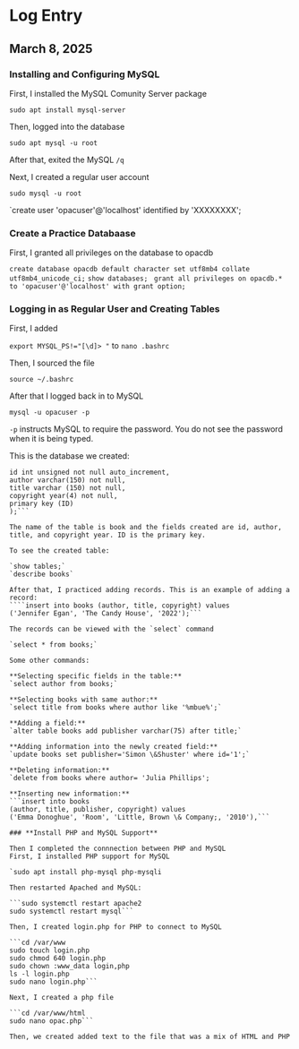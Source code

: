 # Log Entry

## March 8, 2025

### Installing and Configuring MySQL

First, I installed the MySQL Comunity Server package

`sudo apt install mysql-server`

Then, logged into the database

`sudo apt mysql -u root`

After that, exited the MySQL `/q` 

Next, I created a regular user account

`sudo mysql -u root`

`create user 'opacuser'@'localhost' identified by 'XXXXXXXX';

### Create a Practice Databaase 

First, I granted all  privileges on the database to opacdb

`create database opacdb default character set utf8mb4 collate utf8mb4_unicode_ci;`
`show databases;`
` grant all privileges on opacdb.* to 'opacuser'@'localhost' with grant option;`

### Logging in as Regular User and Creating Tables

First, I added 

`export MYSQL_PS!="[\d]> "` to `nano .bashrc`

Then, I sourced the file

`source ~/.bashrc`

After that I logged back in to MySQL

`mysql -u opacuser -p`

`-p` instructs MySQL to require the password. You do not see the password when it is being typed.

This is the database we created:

```create table books (
id int unsigned not null auto_increment,
author varchar(150) not null,
title varchar (150) not null, 
copyright year(4) not null,
primary key (ID)
);```

The name of the table is book and the fields created are id, author, title, and copyright year. ID is the primary key. 

To see the created table:

`show tables;`
`describe books`

After that, I practiced adding records. This is an example of adding a record: 
````insert into books (author, title, copyright) values
('Jennifer Egan', 'The Candy House', '2022');```

The records can be viewed with the `select` command

`select * from books;`

Some other commands: 

**Selecting specific fields in the table:**
`select author from books;`

**Selecting books with same author:**
`select title from books where author like '%mbue%';`

**Adding a field:**
`alter table books add publisher varchar(75) after title;`

**Adding information into the newly created field:**
`update books set publisher='Simon \&Shuster' where id='1';`

**Deleting information:**
`delete from books where author= 'Julia Phillips';

**Inserting new information:**
```insert into books
(author, title, publisher, copyright) values
('Emma Donoghue', 'Room', 'Little, Brown \& Company;, '2010'),```

### **Install PHP and MySQL Support**

Then I completed the connnection between PHP and MySQL
First, I installed PHP support for MySQL

`sudo apt install php-mysql php-mysqli

Then restarted Apached and MySQL: 

```sudo systemctl restart apache2
sudo systemctl restart mysql```

Then, I created login.php for PHP to connect to MySQL

```cd /var/www
sudo touch login.php
sudo chmod 640 login.php
sudo chown :www_data login,php
ls -l login.php
sudo nano login.php```

Next, I created a php file

```cd /var/www/html
sudo nano opac.php```

Then, we created added text to the file that was a mix of HTML and PHP









